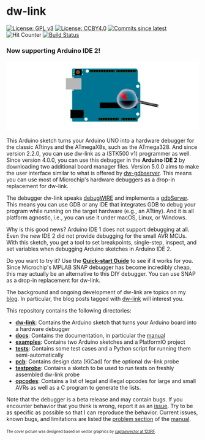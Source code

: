# dw-link 

[![License: GPL v3](https://img.shields.io/badge/License-GPLv3-blue.svg)](https://www.gnu.org/licenses/gpl-3.0)
[![License: CCBY4.0](https://img.shields.io/badge/License-CCBY4.0-blue.svg)](https://creativecommons.org/licenses/by/4.0/)
[![Commits since latest](https://img.shields.io/github/commits-since/felias-fogg/dw-link/latest?include_prereleases)](https://github.com/felias-fogg/dw-link/commits/master)
![Hit Counter](https://visitor-badge.laobi.icu/badge?page_id=felias-fogg_dw-link)
[![Build Status](https://github.com/felias-fogg/dw-link/workflows/Build/badge.svg)](https://github.com/felias-fogg/dw-link/actions)



### Now supporting Arduino IDE 2!

![cover](docs/pics/uno-debug2.png)

This Arduino sketch turns your Arduino UNO into a hardware debugger for the classic ATtinys and the ATmegaX8s, such as the ATmega328. And since version 2.2.0, you can use dw-link as a (STK500 v1) programmer as well. Since version 4.0.0, you can use this debugger in the **Arduino IDE 2** by downloading two additional board manager files. Version 5.0.0 aims to make the user interface similar to what is offered by [dw-gdbserver](https://github.com/felias-fogg/dw-gdbserver). This means you can use most of Microchip's hardware debuggers as a drop-in replacement for dw-link. 

The debugger dw-link speaks [debugWIRE](https://debugwire.de) and implements a [gdbServer](https://en.wikipedia.org/wiki/Gdbserver).  This means you can use GDB or any IDE that integrates GDB to debug your program while running on the target hardware (e.g., an ATtiny).  And it is all platform agnostic, i.e., you can use it under macOS, Linux, or Windows.

Why is this good news? Arduino IDE 1 does not support debugging at all. Even the new IDE 2 did not provide debugging for the small AVR MCUs. With this sketch, you get a tool to set breakpoints, single-step, inspect, and set variables when debugging Arduino sketches in Arduino IDE 2.

Do you want to try it? Use the [**Quick-start Guide**](https://felias-fogg.github.io/dw-link/quickstart-Arduino-IDE2/) to see if it works for you. Since Microchip's MPLAB SNAP debugger has become incredibly cheap, this may actually be an alternative to this DIY debugger. You can use SNAP as a drop-in replacement for dw-link.

The background and ongoing development of dw-link are topics on my [blog](https://arduino-craft-corner.de/). In particular, the blog posts tagged with [dw-link](https://arduino-craft-corner.de/index.php/tag/dw-link/) will interest you.

This repository contains the following directories:

* [**dw-link**](dw-link/): Contains the Arduino sketch that turns your Arduino board into a hardware debugger
* [**docs**](docs/): Contains the documentation, in particular the [manual](docs/manual.md)
* [**examples**](examples/): Contains two Arduino sketches and a PlatformIO project
* [**tests**](tests/): Contains some test cases and a Python script for running them semi-automatically
* [**pcb**](pcb/): Contains design data (KiCad) for the optional dw-link probe
* [**testprobe**](testprobe/): Contains a sketch to be used to run tests on freshly assembled dw-link probe
* [**opcodes**](opcodes): Contains a list of legal and illegal opcodes for large and small AVRs as well as a C program to generate the lists.

Note that the debugger is a beta release and may contain bugs. If you encounter behavior that you think is wrong, report it as an [issue](https://github.com/felias-fogg/dw-link/issues). Try to be as specific as possible so that I can reproduce the behavior. Current issues, known bugs, and limitations are listed the [problem section](https://felias-fogg.github.io/dw-link/problems/) of the [manual](https://felias-fogg.github.io/dw-link/). 



<sup><sub>The cover picture was designed based on vector graphics by [captainvector at 123RF](https://de.123rf.com/profile_captainvector).</sub></sup>

